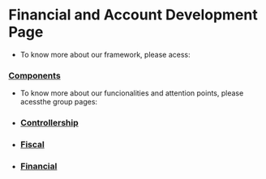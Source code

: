 # Financial and Account Development Page

- To know more about our framework, please acess:
### [Components](https://github.com/philips-emr/tasy-framework/blob/dev/README.md)

- To know more about our funcionalities and attention points, please acessthe group pages:

- ### [Controllership](https://github.com/danielphilips/financial-account-development/blob/master/controllership.md)
- ### [Fiscal](https://github.com/danielphilips/financial-account-development/blob/master/fiscal.md)
- ### [Financial](https://github.com/danielphilips/financial-account-development/blob/master/fiscal.md)
